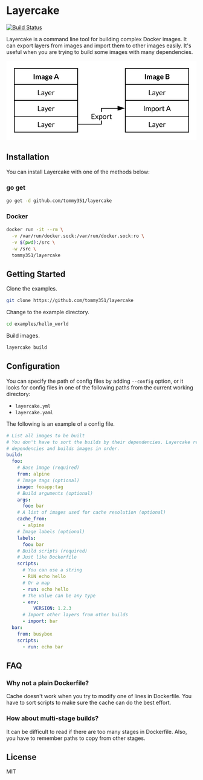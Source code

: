 # Layercake

[![Build Status](https://travis-ci.org/tommy351/layercake.svg?branch=master)](https://travis-ci.org/tommy351/layercake)

Layercake is a command line tool for building complex Docker images. It can export layers from  images and import them to other images easily. It's useful when you are trying to build some images with many dependencies.

![](docs/import_layer.svg)

## Installation

You can install Layercake with one of the methods below:

### go get

```sh
go get -d github.com/tommy351/layercake
```

### Docker

```sh
docker run -it --rm \
  -v /var/run/docker.sock:/var/run/docker.sock:ro \
  -v $(pwd):/src \
  -w /src \
  tommy351/layercake
```

## Getting Started

Clone the examples.

```sh
git clone https://github.com/tommy351/layercake
```

Change to the example directory.

```sh
cd examples/hello_world
```

Build images.

```sh
layercake build
```

## Configuration

You can specify the path of config files by adding `--config` option, or it looks for config files in one of the following paths from the current working directory:

- `layercake.yml`
- `layercake.yaml`

The following is an example of a config file.

```yaml
# List all images to be built
# You don't have to sort the builds by their dependencies. Layercake resolves
# dependencies and builds images in order.
build:
  foo:
    # Base image (required)
    from: alpine
    # Image tags (optional)
    image: fooapp:tag
    # Build arguments (optional)
    args:
      foo: bar
    # A list of images used for cache resolution (optional)
    cache_from:
      - alpine
    # Image labels (optional)
    labels:
      foo: bar
    # Build scripts (required)
    # Just like Dockerfile
    scripts:
      # You can use a string
      - RUN echo hello
      # Or a map
      - run: echo hello
      # The value can be any type
      - env:
          VERSION: 1.2.3
      # Import other layers from other builds
      - import: bar
  bar:
    from: busybox
    scripts:
      - run: echo bar
```

## FAQ

### Why not a plain Dockerfile?

Cache doesn't work when you try to modify one of lines in Dockerfile. You have to sort scripts to make sure the cache can do the best effort.

### How about multi-stage builds?

It can be difficult to read if there are too many stages in Dockerfile. Also, you have to remember paths to copy from other stages.

## License

MIT
